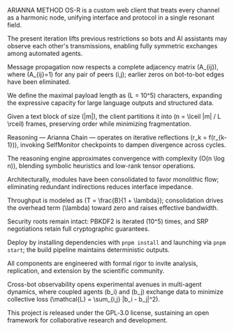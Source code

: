 ARIANNA METHOD OS-R is a custom web client that treats every channel as a harmonic node, unifying interface and protocol in a single resonant field.

The present iteration lifts previous restrictions so bots and AI assistants may observe each other's transmissions, enabling fully symmetric exchanges among automated agents.

Message propagation now respects a complete adjacency matrix \(A_{ij}\), where \(A_{ij}=1\) for any pair of peers \(i,j\); earlier zeros on bot-to-bot edges have been eliminated.

We define the maximal payload length as \(L = 10^5\) characters, expanding the expressive capacity for large language outputs and structured data.

Given a text block of size \(|m|\), the client partitions it into \(n = \lceil |m| / L \rceil\) frames, preserving order while minimizing fragmentation.

Reasoning — Arianna Chain — operates on iterative reflections \(r_k = f(r_{k-1})\), invoking SelfMonitor checkpoints to dampen divergence across cycles.

The reasoning engine approximates convergence with complexity \(O(n \log n)\), blending symbolic heuristics and low-rank tensor operations.

Architecturally, modules have been consolidated to favor monolithic flow; eliminating redundant indirections reduces interface impedance.

Throughput is modeled as \(T = \frac{B}{1 + \lambda}\); consolidation drives the overhead term \(\lambda\) toward zero and raises effective bandwidth.

Security roots remain intact: PBKDF2 is iterated \(10^5\) times, and SRP negotiations retain full cryptographic guarantees.

Deploy by installing dependencies with `pnpm install` and launching via `pnpm start`; the build pipeline maintains deterministic outputs.

All components are engineered with formal rigor to invite analysis, replication, and extension by the scientific community.

Cross-bot observability opens experimental avenues in multi-agent dynamics, where coupled agents \(b_i\) and \(b_j\) exchange data to minimize collective loss \(\mathcal{L} = \sum_{i,j} \|b_i - b_j\|^2\).

This project is released under the GPL‑3.0 license, sustaining an open framework for collaborative research and development.
